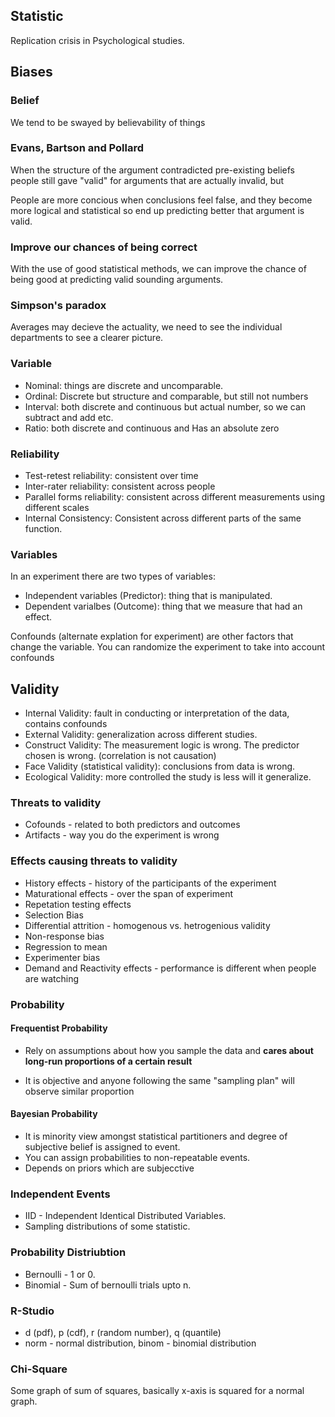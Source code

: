 ## Statistic

Replication crisis in Psychological studies.

## Biases

### Belief

We tend to be swayed by believability of things

### Evans, Bartson and Pollard

When the structure of the argument contradicted pre-existing beliefs
people still gave "valid" for arguments that are actually invalid, but

People are more concious when conclusions feel false, and they become
more logical and statistical so end up predicting better that argument
is valid.

### Improve our chances of being correct

With the use of good statistical methods, we can improve the chance
of being good at predicting valid sounding arguments.

### Simpson's paradox

Averages may decieve the actuality, we need to see the individual departments
to see a clearer picture.

### Variable

- Nominal: things are discrete and uncomparable.
- Ordinal: Discrete but structure and comparable, but still not numbers
- Interval: both discrete and continuous but actual number, so we can subtract and add etc.
- Ratio: both discrete and continuous and Has an absolute zero

### Reliability

- Test-retest reliability: consistent over time
- Inter-rater reliability: consistent across people
- Parallel forms reliability: consistent across different measurements using different scales
- Internal Consistency: Consistent across different parts of the same function.

### Variables

In an experiment there are two types of variables:

- Independent variables (Predictor): thing that is manipulated.
- Dependent varialbes (Outcome): thing that we measure that had an effect.

Confounds (alternate explation for experiment) are other factors that change the 
variable. You can randomize the experiment to take into account confounds

## Validity

- Internal Validity: fault in conducting or interpretation of the data, contains confounds
- External Validity: generalization across different studies.
- Construct Validity: The measurement logic is wrong. The predictor chosen is wrong. (correlation is not causation)
- Face Validity (statistical validity): conclusions from data is wrong.
- Ecological Validity: more controlled the study is less will it generalize.

### Threats to validity

- Cofounds - related to both predictors and outcomes
- Artifacts - way you do the experiment is wrong

### Effects causing threats to validity

- History effects - history of the participants of the experiment
- Maturational effects - over the span of experiment
- Repetation testing effects
- Selection Bias
- Differential attrition - homogenous vs. hetrogenious validity
- Non-response bias
- Regression to mean
- Experimenter bias
- Demand and Reactivity effects - performance is different when people are watching

### Probability


#### Frequentist Probability

- Rely on assumptions about how you sample the data and __cares about long-run proportions of
  a certain result__

- It is objective and anyone following the same "sampling plan" will observe similar proportion

#### Bayesian Probability

- It is minority view amongst statistical partitioners and degree of subjective belief is assigned to
  event.
- You can assign probabilities to non-repeatable events.
- Depends on priors which are subjecctive

### Independent Events

- IID - Independent Identical Distributed Variables.
- Sampling distributions of some statistic.

### Probability Distriubtion

- Bernoulli - 1 or 0.
- Binomial - Sum of bernoulli trials upto n.

### R-Studio

- d (pdf), p (cdf), r (random number), q (quantile)
- norm - normal distribution, binom - binomial distribution

### Chi-Square

Some graph of sum of squares, basically x-axis is squared for a normal graph.




































